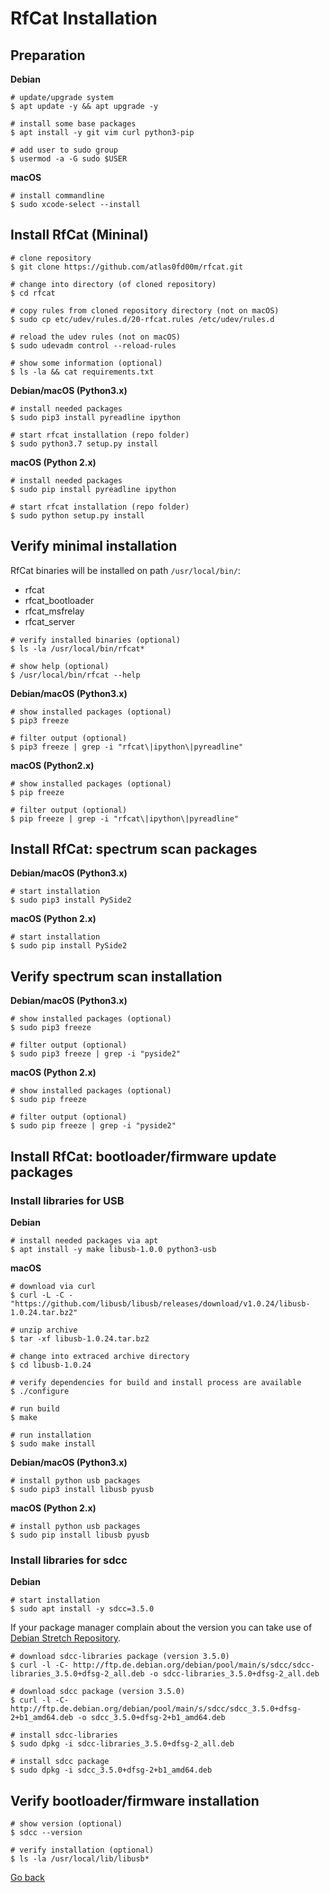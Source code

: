 # RfCat Installation

## Preparation

**Debian**

```shell
# update/upgrade system
$ apt update -y && apt upgrade -y

# install some base packages
$ apt install -y git vim curl python3-pip

# add user to sudo group
$ usermod -a -G sudo $USER
```

**macOS**

```shell
# install commandline
$ sudo xcode-select --install
```

## Install RfCat (Mininal)

```shell
# clone repository
$ git clone https://github.com/atlas0fd00m/rfcat.git

# change into directory (of cloned repository)
$ cd rfcat

# copy rules from cloned repository directory (not on macOS)
$ sudo cp etc/udev/rules.d/20-rfcat.rules /etc/udev/rules.d

# reload the udev rules (not on macOS)
$ sudo udevadm control --reload-rules

# show some information (optional) 
$ ls -la && cat requirements.txt
```

**Debian/macOS (Python3.x)**

```shell
# install needed packages
$ sudo pip3 install pyreadline ipython

# start rfcat installation (repo folder)
$ sudo python3.7 setup.py install
```

**macOS (Python 2.x)**

```shell
# install needed packages 
$ sudo pip install pyreadline ipython

# start rfcat installation (repo folder)
$ sudo python setup.py install
```

## Verify minimal installation

RfCat binaries will be installed on path `/usr/local/bin/`:

- rfcat
- rfcat_bootloader
- rfcat_msfrelay
- rfcat_server

```shell
# verify installed binaries (optional)
$ ls -la /usr/local/bin/rfcat*

# show help (optional)
$ /usr/local/bin/rfcat --help
```

**Debian/macOS (Python3.x)**

```shell
# show installed packages (optional)
$ pip3 freeze

# filter output (optional)
$ pip3 freeze | grep -i "rfcat\|ipython\|pyreadline"
```

**macOS (Python2.x)**

```shell
# show installed packages (optional)
$ pip freeze

# filter output (optional)
$ pip freeze | grep -i "rfcat\|ipython\|pyreadline"
```

## Install RfCat: spectrum scan packages

**Debian/macOS (Python3.x)**

```shell
# start installation
$ sudo pip3 install PySide2
```

**macOS (Python 2.x)**

```shell
# start installation
$ sudo pip install PySide2
```

## Verify spectrum scan installation

**Debian/macOS (Python3.x)**

```shell
# show installed packages (optional) 
$ sudo pip3 freeze

# filter output (optional) 
$ sudo pip3 freeze | grep -i "pyside2"
```

**macOS (Python 2.x)**

```shell
# show installed packages (optional) 
$ sudo pip freeze

# filter output (optional) 
$ sudo pip freeze | grep -i "pyside2"
```

## Install RfCat: bootloader/firmware update packages

### Install libraries for USB

**Debian**

```shell
# install needed packages via apt
$ apt install -y make libusb-1.0.0 python3-usb
```

**macOS**

```shell
# download via curl
$ curl -L -C - "https://github.com/libusb/libusb/releases/download/v1.0.24/libusb-1.0.24.tar.bz2"

# unzip archive
$ tar -xf libusb-1.0.24.tar.bz2

# change into extraced archive directory
$ cd libusb-1.0.24

# verify dependencies for build and install process are available
$ ./configure

# run build
$ make

# run installation
$ sudo make install
```

**Debian/macOS (Python3.x)**

```shell
# install python usb packages
$ sudo pip3 install libusb pyusb
```

**macOS (Python 2.x)**

```shell
# install python usb packages
$ sudo pip install libusb pyusb
```

### Install libraries for sdcc

**Debian**

```shell
# start installation
$ sudo apt install -y sdcc=3.5.0
```

If your package manager complain about the version you can take use of [Debian Stretch Repository](https://packages.debian.org/stretch/sdcc).

```shell
# download sdcc-libraries package (version 3.5.0)
$ curl -l -C- http://ftp.de.debian.org/debian/pool/main/s/sdcc/sdcc-libraries_3.5.0+dfsg-2_all.deb -o sdcc-libraries_3.5.0+dfsg-2_all.deb

# download sdcc package (version 3.5.0)
$ curl -l -C- http://ftp.de.debian.org/debian/pool/main/s/sdcc/sdcc_3.5.0+dfsg-2+b1_amd64.deb -o sdcc_3.5.0+dfsg-2+b1_amd64.deb

# install sdcc-libraries
$ sudo dpkg -i sdcc-libraries_3.5.0+dfsg-2_all.deb

# install sdcc package
$ sudo dpkg -i sdcc_3.5.0+dfsg-2+b1_amd64.deb
```

## Verify bootloader/firmware installation

```shell
# show version (optional)
$ sdcc --version

# verify installation (optional)
$ ls -la /usr/local/lib/libusb*
```

[Go back](./readme.md)
